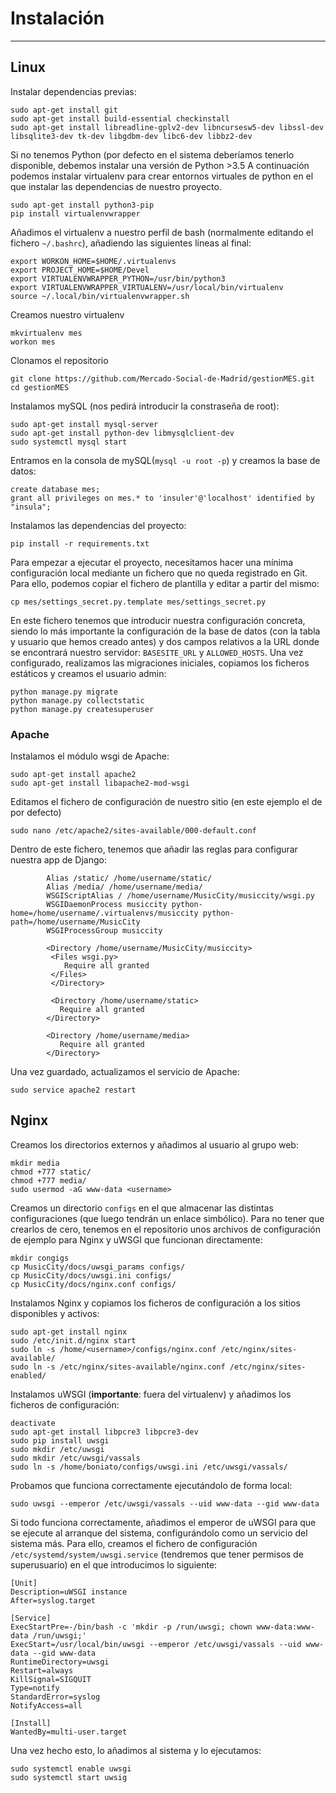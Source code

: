 # Instalación
--------------

## Linux

Instalar dependencias previas:

```
sudo apt-get install git
sudo apt-get install build-essential checkinstall
sudo apt-get install libreadline-gplv2-dev libncursesw5-dev libssl-dev libsqlite3-dev tk-dev libgdbm-dev libc6-dev libbz2-dev
```

Si no tenemos Python (por defecto en el sistema deberíamos tenerlo disponible, debemos instalar una versión de Python >3.5
A continuación podemos instalar virtualenv para crear entornos virtuales de python en el que instalar las dependencias de nuestro proyecto.
```
sudo apt-get install python3-pip
pip install virtualenvwrapper
```

Añadimos el virtualenv a nuestro perfil de bash (normalmente editando el fichero `~/.bashrc`), añadiendo las siguientes líneas al final:

```
export WORKON_HOME=$HOME/.virtualenvs
export PROJECT_HOME=$HOME/Devel
export VIRTUALENVWRAPPER_PYTHON=/usr/bin/python3
export VIRTUALENVWRAPPER_VIRTUALENV=/usr/local/bin/virtualenv
source ~/.local/bin/virtualenvwrapper.sh
```

Creamos nuestro virtualenv
```
mkvirtualenv mes
workon mes
```

Clonamos el repositorio
```
git clone https://github.com/Mercado-Social-de-Madrid/gestionMES.git
cd gestionMES
```

Instalamos mySQL (nos pedirá introducir la constraseña de root):
```
sudo apt-get install mysql-server
sudo apt-get install python-dev libmysqlclient-dev
sudo systemctl mysql start
```

Entramos en la consola de mySQL(`mysql -u root -p`) y creamos la base de datos:
```
create database mes;
grant all privileges on mes.* to 'insuler'@'localhost' identified by "insula";
```


Instalamos las dependencias del proyecto:
```
pip install -r requirements.txt
```

Para empezar a ejecutar el proyecto, necesitamos hacer una mínima configuración local mediante un fichero
que no queda registrado en Git. Para ello, podemos copiar el fichero de plantilla y editar a partir del mismo:

```
cp mes/settings_secret.py.template mes/settings_secret.py
```

En este fichero tenemos que introducir nuestra configuración concreta, siendo lo más importante la configuración
de la base de datos (con la tabla y usuario que hemos creado antes) y dos campos relativos a la URL donde se
encontrará nuestro servidor: `BASESITE_URL` y `ALLOWED_HOSTS`.
Una vez configurado, realizamos las migraciones iniciales, copiamos los ficheros estáticos y creamos el usuario admin:
```
python manage.py migrate
python manage.py collectstatic
python manage.py createsuperuser
```


### Apache

Instalamos el módulo wsgi de Apache:
```
sudo apt-get install apache2
sudo apt-get install libapache2-mod-wsgi
```

Editamos el fichero de configuración de nuestro sitio (en este ejemplo el de por defecto)
```
sudo nano /etc/apache2/sites-available/000-default.conf
```

Dentro de este fichero, tenemos que añadir las reglas para configurar nuestra app de Django:
```
		Alias /static/ /home/username/static/
        Alias /media/ /home/username/media/
        WSGIScriptAlias / /home/username/MusicCity/musiccity/wsgi.py
        WSGIDaemonProcess musiccity python-home=/home/username/.virtualenvs/musiccity python-path=/home/username/MusicCity
        WSGIProcessGroup musiccity

        <Directory /home/username/MusicCity/musiccity>
         <Files wsgi.py>
            Require all granted
         </Files>
         </Directory>

		 <Directory /home/username/static>
           Require all granted
        </Directory>

        <Directory /home/username/media>
           Require all granted
        </Directory>
```

Una vez guardado, actualizamos el servicio de Apache:
```
sudo service apache2 restart
```

## Nginx

Creamos los directorios externos y añadimos al usuario al grupo web:

```
mkdir media
chmod +777 static/
chmod +777 media/
sudo usermod -aG www-data <username>
```

Creamos un directorio `configs` en el que almacenar las distintas configuraciones (que luego tendrán un enlace simbólico).
Para no tener que crearlos de cero, tenemos en el repositorio unos archivos de configuración de ejemplo
para Nginx y uWSGI que funcionan directamente:

```
mkdir congigs
cp MusicCity/docs/uwsgi_params configs/
cp MusicCity/docs/uwsgi.ini configs/
cp MusicCity/docs/nginx.conf configs/
```

Instalamos Nginx y copiamos los ficheros de configuración a los sitios disponibles y activos:

```
sudo apt-get install nginx
sudo /etc/init.d/nginx start
sudo ln -s /home/<username>/configs/nginx.conf /etc/nginx/sites-available/
sudo ln -s /etc/nginx/sites-available/nginx.conf /etc/nginx/sites-enabled/
```

Instalamos uWSGI (**importante**: fuera del virtualenv) y añadimos los ficheros de configuración:

```
deactivate
sudo apt-get install libpcre3 libpcre3-dev
sudo pip install uwsgi
sudo mkdir /etc/uwsgi
sudo mkdir /etc/uwsgi/vassals
sudo ln -s /home/boniato/configs/uwsgi.ini /etc/uwsgi/vassals/
```

Probamos que funciona correctamente ejecutándolo de forma local:

```
sudo uwsgi --emperor /etc/uwsgi/vassals --uid www-data --gid www-data
```

Si todo funciona correctamente, añadimos el emperor de uWSGI para que se ejecute al arranque del sistema, configurándolo
como un servicio del sistema más. Para ello, creamos el fichero de configuración `/etc/systemd/system/uwsgi.service`
(tendremos que tener permisos de superusuario) en el que introducimos lo siguiente:

```
[Unit]
Description=uWSGI instance
After=syslog.target

[Service]
ExecStartPre=-/bin/bash -c 'mkdir -p /run/uwsgi; chown www-data:www-data /run/uwsgi;'
ExecStart=/usr/local/bin/uwsgi --emperor /etc/uwsgi/vassals --uid www-data --gid www-data
RuntimeDirectory=uwsgi
Restart=always
KillSignal=SIGQUIT
Type=notify
StandardError=syslog
NotifyAccess=all

[Install]
WantedBy=multi-user.target
```

Una vez hecho esto, lo añadimos al sistema y lo ejecutamos:

```
sudo systemctl enable uwsgi
sudo systemctl start uwsig
```
